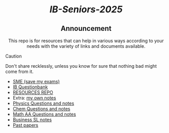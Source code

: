 <div align="center">

  # ***IB-Seniors-2025***
  
  ## Announcement
  This repo is for resources that can help in various ways according to your needs with the variety of links and documents available.
  
</div>

> [!CAUTION]
> Don't share recklessly, unless you know for sure that nothing bad might come from it.

- [SME (save my exams)](https://github.com/ahmedosama160/IB-Seniors-2025/blob/main/SME.md)
- [IB Questionbank](https://github.com/ahmedosama160/IB-Seniors-2025/blob/main/IB%20Questionbank.md)
- [RESOURCES REPO](https://github.com/ahmedosama160/IB-Seniors-2025/blob/main/RESOURCES%20REPO.md)
- Extra: [my own notes](https://github.com/ahmedosama160/IB-Seniors-2025/blob/main/My%20own%20notes.md)
- [Physics Questions and notes](https://github.com/ahmedosama160/IB-Seniors-2025/blob/main/Physics%20Questions%20and%20notes.md)
- [Chem Questions and notes](https://github.com/ahmedosama160/IB-Seniors-2025/blob/main/Chem%20Questions%20and%20notes.md)
- [Math AA Questions and notes](https://github.com/ahmedosama160/IB-Seniors-2025/blob/main/Math%20AA%20Questions%20and%20notes.md)
- [Business SL notes](https://github.com/ahmedosama160/IB-Seniors-2025/blob/main/Business%20notes.md)
- [Past papers](https://github.com/ahmedosama160/IB-Seniors-2025/blob/main/Past%20papers.md)
